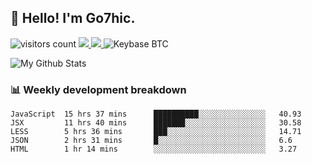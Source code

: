 ## 👋 Hello! I'm Go7hic.

 ![visitors count](https://visitors-by-url-pls-dont-use-this-in-your-repo.vercel.app/Go7hic-github-readme)
 <a href="https://twitter.com/Go7hic">
    <img src="https://img.shields.io/badge/-@Go7hic-1ca0f1?style=flat-square&labelColor=1ca0f1&logo=twitter&logoColor=white&link=https://twitter.com/Go7hic">
   <a/>
   <a href="mailto:gtfx0209@gmail.com">
    <img src="https://img.shields.io/badge/-gtfx0209@gmail.com-c14438?style=flat-square&logo=Gmail&logoColor=white&link=mailto:gtfx0209@gmail.com">
   <a/>
    ![Keybase BTC](https://img.shields.io/keybase/btc/Go7hic)
 <!--
🔭 I’m currently working
🌱 I’m currently learning
💬 Ask me about 
📫 How to reach me: 
⚡ Fun fact: 
-->

![My Github Stats](https://github-readme-stats.vercel.app/api?username=Go7hic&show_icons=true&count_private=true)



### 📊 Weekly development breakdown
<!--START_SECTION:waka-->
```text
JavaScript  15 hrs 37 mins      ██████████░░░░░░░░░░░░░░░   40.93 
JSX         11 hrs 40 mins      ███████░░░░░░░░░░░░░░░░░░   30.58 
LESS        5 hrs 36 mins       ███░░░░░░░░░░░░░░░░░░░░░░   14.71 
JSON        2 hrs 31 mins       █░░░░░░░░░░░░░░░░░░░░░░░░   6.6 
HTML        1 hr 14 mins        ░░░░░░░░░░░░░░░░░░░░░░░░░   3.27
```
<!--END_SECTION:waka-->

